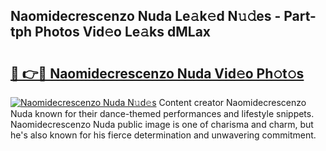## Naomidecrescenzo Nuda Le𝚊k𝚎d N𝚞𝚍es - Part-tph Photos Vid𝚎o Le𝚊ks dMLax

# <h2><a href="http://fbfiqt.evod.top/?m=Naomidecrescenzo+Nuda">🔗 👉🔴 Naomidecrescenzo Nuda Vid𝚎o Ph𝚘t𝚘s</a></h2>

[![Naomidecrescenzo Nuda N𝚞d𝚎s](https://i.imgur.com/8V9OHl7.gif)](http://fbfiqt.evod.top/?m=Naomidecrescenzo+Nuda)
Content creator Naomidecrescenzo Nuda known for their dance-themed performances and lifestyle snippets. Naomidecrescenzo Nuda public image is one of charisma and charm, but he's also known for his fierce determination and unwavering commitment. 

